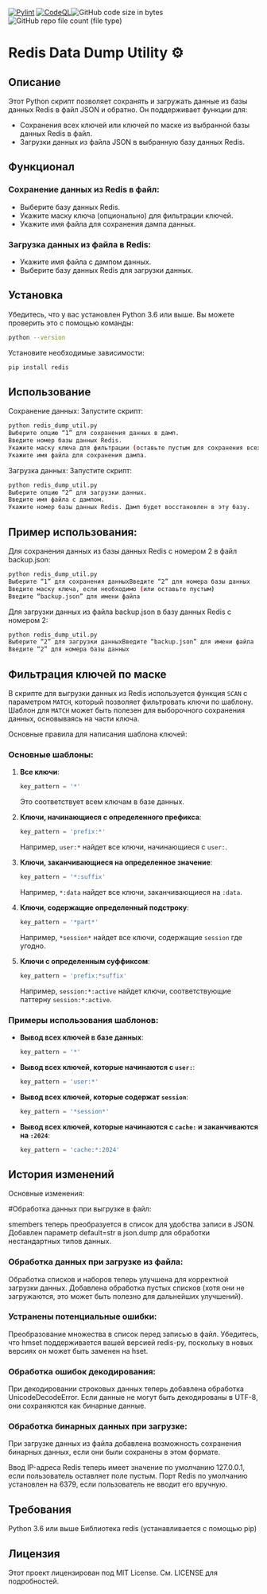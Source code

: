 [![Pylint](https://github.com/iwizard7/redis-dump-restore/actions/workflows/pylint.yml/badge.svg)](https://github.com/iwizard7/redis-dump-restore/actions/workflows/pylint.yml) [![CodeQL](https://github.com/iwizard7/redis-dump-restore/actions/workflows/codeql.yml/badge.svg)](https://github.com/iwizard7/redis-dump-restore/actions/workflows/codeql.yml)![GitHub code size in bytes](https://img.shields.io/github/languages/code-size/iwizard7/redis-dump-restore) ![GitHub repo file count (file type)](https://img.shields.io/github/directory-file-count/iwizard7/redis-dump-restore)
# Redis Data Dump Utility ⚙️

## Описание

Этот Python скрипт позволяет сохранять и загружать данные из базы данных Redis в файл JSON и обратно. Он поддерживает функции для:

* Сохранения всех ключей или ключей по маске из выбранной базы данных Redis в файл.
* Загрузки данных из файла JSON в выбранную базу данных Redis.

## Функционал

### Сохранение данных из Redis в файл:

* Выберите базу данных Redis.
* Укажите маску ключа (опционально) для фильтрации ключей.
* Укажите имя файла для сохранения дампа данных.

### Загрузка данных из файла в Redis:

* Укажите имя файла с дампом данных.
* Выберите базу данных Redis для загрузки данных.

## Установка

Убедитесь, что у вас установлен Python 3.6 или выше. Вы можете проверить это с помощью команды:

```bash
python --version
```
Установите необходимые зависимости:
```bash
pip install redis
```
## Использование

Сохранение данных:
Запустите скрипт:
```bash
python redis_dump_util.py
Выберите опцию “1” для сохранения данных в дамп.
Введите номер базы данных Redis.
Укажите маску ключа для фильтрации (оставьте пустым для сохранения всех ключей).
Укажите имя файла для сохранения дампа.
```
Загрузка данных:
Запустите скрипт:
```bash
python redis_dump_util.py
Выберите опцию “2” для загрузки данных.
Введите имя файла с дампом.
Укажите номер базы данных Redis. Дамп будет восстановлен в эту базу.
```

## Пример использования:
Для сохранения данных из базы данных Redis с номером 2 в файл backup.json:
```bash
python redis_dump_util.py
Выберите “1” для сохранения данныхВведите “2” для номера базы данных
Введите маску ключа, если необходимо (или оставьте пустым)
Введите “backup.json” для имени файла
```
Для загрузки данных из файла backup.json в базу данных Redis с номером 2:
```bash
python redis_dump_util.py
Выберите “2” для загрузки данныхВведите “backup.json” для имени файла
Введите “2” для номера базы данных
```
## Фильтрация ключей по маске
В скрипте для выгрузки данных из Redis используется функция `SCAN` с параметром `MATCH`, который позволяет фильтровать ключи по шаблону. 
Шаблон для `MATCH` может быть полезен для выборочного сохранения данных, основываясь на части ключа. 

Основные правила для написания шаблона ключей:

### Основные шаблоны:

1. **Все ключи**:
   ```python
   key_pattern = '*'
   ```
   Это соответствует всем ключам в базе данных.

2. **Ключи, начинающиеся с определенного префикса**:
   ```python
   key_pattern = 'prefix:*'
   ```
   Например, `user:*` найдет все ключи, начинающиеся с `user:`.

3. **Ключи, заканчивающиеся на определенное значение**:
   ```python
   key_pattern = '*:suffix'
   ```
   Например, `*:data` найдет все ключи, заканчивающиеся на `:data`.

4. **Ключи, содержащие определенный подстроку**:
   ```python
   key_pattern = '*part*'
   ```
   Например, `*session*` найдет все ключи, содержащие `session` где угодно.

5. **Ключи с определенным суффиксом**:
   ```python
   key_pattern = 'prefix:*suffix'
   ```
   Например, `session:*:active` найдет ключи, соответствующие паттерну `session:*:active`.

### Примеры использования шаблонов:

- **Вывод всех ключей в базе данных**:
  ```python
  key_pattern = '*'
  ```

- **Вывод всех ключей, которые начинаются с `user:`**:
  ```python
  key_pattern = 'user:*'
  ```

- **Вывод всех ключей, которые содержат `session`**:
  ```python
  key_pattern = '*session*'
  ```

- **Вывод всех ключей, которые начинаются с `cache:` и заканчиваются на `:2024`**:
  ```python
  key_pattern = 'cache:*:2024'
  ```

## История изменений
Основные изменения:

#Обработка данных при выгрузке в файл:

smembers теперь преобразуется в список для удобства записи в JSON.
Добавлен параметр default=str в json.dump для обработки нестандартных типов данных.

### Обработка данных при загрузке из файла:
Обработка списков и наборов теперь улучшена для корректной загрузки данных.
Добавлена обработка пустых списков (хотя они не загружаются, это может быть полезно для дальнейших улучшений).

### Устранены потенциальные ошибки:
Преобразование множества в список перед записью в файл.
Убедитесь, что hmset поддерживается вашей версией redis-py, поскольку в новых версиях он может быть заменен на hset.

### Обработка ошибок декодирования: 
При декодировании строковых данных теперь добавлена обработка UnicodeDecodeError. Если данные не могут быть декодированы в UTF-8, они сохраняются как бинарные данные.

### Обработка бинарных данных при загрузке: 
При загрузке данных из файла добавлена возможность сохранения бинарных данных, если они были сохранены в этом формате.

Ввод IP-адреса Redis теперь имеет значение по умолчанию 127.0.0.1, если пользователь оставляет поле пустым.
Порт Redis по умолчанию установлен на 6379, если пользователь не вводит его вручную.

## Требования
Python 3.6 или выше
Библиотека redis (устанавливается с помощью pip)

## Лицензия
Этот проект лицензирован под MIT License. См. LICENSE для подробностей.
